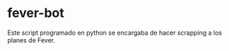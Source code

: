 # fever-bot
Este script programado en python se encargaba de hacer scrapping a los planes de Fever.

